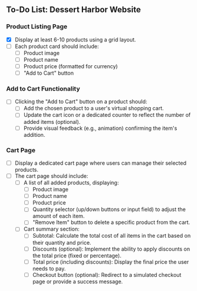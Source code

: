 ## To-Do List: Dessert Harbor Website

### Product Listing Page

- [x] Display at least 6-10 products using a grid layout.
- [ ] Each product card should include:
  - [ ] Product image
  - [ ] Product name
  - [ ] Product price (formatted for currency)
  - [ ] "Add to Cart" button

### Add to Cart Functionality

- [ ] Clicking the "Add to Cart" button on a product should:
  - [ ] Add the chosen product to a user's virtual shopping cart.
  - [ ] Update the cart icon or a dedicated counter to reflect the number of added items (optional).
  - [ ] Provide visual feedback (e.g., animation) confirming the item's addition.

### Cart Page

- [ ] Display a dedicated cart page where users can manage their selected products.
- [ ] The cart page should include:
  - [ ] A list of all added products, displaying:
    - [ ] Product image
    - [ ] Product name
    - [ ] Product price
    - [ ] Quantity selector (up/down buttons or input field) to adjust the amount of each item.
    - [ ] "Remove Item" button to delete a specific product from the cart.
  - [ ] Cart summary section:
    - [ ] Subtotal: Calculate the total cost of all items in the cart based on their quantity and price.
    - [ ] Discounts (optional): Implement the ability to apply discounts on the total price (fixed or percentage).
    - [ ] Total price (including discounts): Display the final price the user needs to pay.
    - [ ] Checkout button (optional): Redirect to a simulated checkout page or provide a success message.
